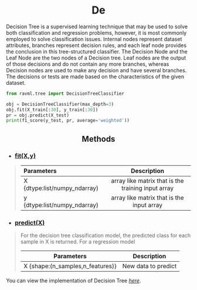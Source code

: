 
<center>

# <B>  De </B>
</center>

Decision Tree is a supervised learning technique that may be used to solve both classification and regression problems, however, it is most commonly employed to solve classification issues. Internal nodes represent dataset attributes, branches represent decision rules, and each leaf node provides the conclusion in this tree-structured classifier. The Decision Node and the Leaf Node are the two nodes of a Decision tree. Leaf nodes are the output of those decisions and do not contain any more branches, whereas Decision nodes are used to make any decision and have several branches. The decisions or tests are made based on the characteristics of the given dataset.

```python
from ravml.tree import DecisionTreeClassifier

obj = DecisionTreeClassifier(max_depth=3)
obj.fit(X_train[:30], y_train[:30])
pr = obj.predict(X_test)
print(f1_score(y_test, pr, average='weighted'))

```


<B><center>
## Methods
</center>
</B>

- ### <B><U>fit(X,y)</u></B>

>
>
>| Parameters | Description     |
>| :------------ |:---------------:|
>|    X {dtype:list/numpy_ndarray) | array like matrix that is the training input array  | 
>|    y {dtype:list/numpy_ndarray) | array like matrix that is the input array  |


- ### <U><B>predict(X)</B><br></U>

> For the decision tree classification model, the predicted class for each sample in X is returned. For a regression model
>
>| Parameters | Description     |
>| :------------: |:---------------:|
>|    X {shape:(n_samples,n_features)} |New data to predict  | 





You can view the implementation of Decision Tree [*here*](https://github.com/ravenprotocol/ravml/blob/main/ravml/tree/decision_tree.py).


